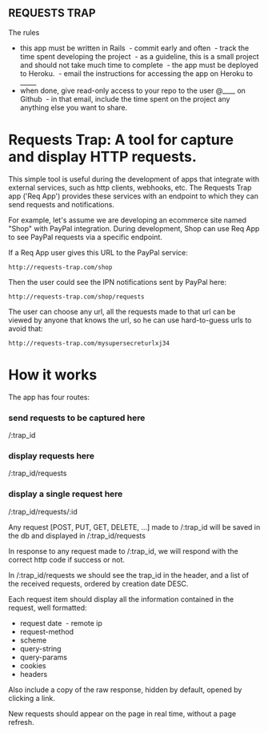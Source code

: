 
REQUESTS TRAP 
-------------

The rules
- this app must be written in Rails
 - commit early and often
 - track the time spent developing the project
 - as a guideline, this is a small project and should not take much time to complete
 - the app must be deployed to Heroku.
 - email the instructions for accessing the app on Heroku to _____
- when done, give read-only access to your repo to the user @____ on Github
 - in that email, include the time spent on the project any anything else you want to share.

Requests Trap: A tool for capture and display HTTP requests.
=======

This simple tool is useful during the development of apps that integrate with external services, such as http clients, webhooks, etc. 
The Requests Trap app ('Req App') provides these services with an endpoint to which they can send requests and notifications.

For example, let's assume we are developing an ecommerce site named "Shop" with PayPal integration. During development, Shop can use Req App to see PayPal requests via a specific endpoint.

If a Req App user gives this URL to the PayPal service:
```
http://requests-trap.com/shop
```

Then the user could see the IPN notifications sent by PayPal here:
```
http://requests-trap.com/shop/requests
```

The user can choose any url, all the requests made to that url can be viewed by anyone that knows the url, so he can use hard-to-guess urls to avoid that:
```
http://requests-trap.com/mysupersecreturlxj34
```

How it works 
=========

The app has four routes:

### send requests to be captured here
/:trap_id 

### display requests here 
/:trap_id/requests 

### display a single request here
/:trap_id/requests/:id

Any request [POST, PUT, GET, DELETE, ...] made to /:trap_id will be saved in the db and displayed in /:trap_id/requests

In response to any request made to /:trap_id, we will respond with the correct http code if success or not.

In /:trap_id/requests we should see the trap_id in the header, and a list of the received requests, ordered by creation date DESC.

Each request item should display all the information contained in the request, well formatted:
- request date
 - remote ip 
- request-method
- scheme 
- query-string 
- query-params 
- cookies 
- headers

Also include a copy of the raw response, hidden by default, opened by clicking a link.

New requests should appear on the page in real time, without a page refresh.
